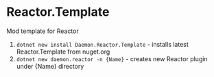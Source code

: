 # Reactor.Template
Mod template for Reactor

1. `dotnet new install Daemon.Reactor.Template` - installs latest Reactor.Template from nuget.org
2. `dotnet new daemon.reactor -n {Name}` - creates new Reactor plugin under {Name} directory
